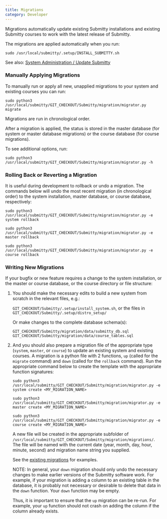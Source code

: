 ```yaml
---
title: Migrations
category: Developer
---
```



Migrations automatically update existing Submitty installations and
existing Submitty courses to work with the latest release of Submitty.

The migrations are applied automatically when you run:

```
sudo /usr/local/submitty/.setup/INSTALL_SUBMITTY.sh
```

See also: [System Administration / Update Submitty](../sysadmin/update)


### Manually Applying Migrations

To manually run or apply all new, unapplied migrations to your system
and existing courses you can run:

```
sudo python3 /usr/local/submitty/GIT_CHECKOUT/Submitty/migration/migrator.py migrate
```

Migrations are run in chronological order.

After a migration is applied, the status is stored in the master
database (for system or master database migrations) or the course
database (for course migrations).

To see additional options, run:

```
sudo python3 /usr/local/submitty/GIT_CHECKOUT/Submitty/migration/migrator.py -h
```


### Rolling Back or Reverting a Migration

It is useful during development to rollback or undo a migration.
The commands below will undo the most recent migration (in
chronological order) to the system installation, master database, or
course database, respectively:

```
sudo python3 /usr/local/submitty/GIT_CHECKOUT/Submitty/migration/migrator.py -e system rollback
```

```
sudo python3 /usr/local/submitty/GIT_CHECKOUT/Submitty/migration/migrator.py -e master rollback
```

```
sudo python3 /usr/local/submitty/GIT_CHECKOUT/Submitty/migration/migrator.py -e course rollback
```


### Writing New Migrations

If your bugfix or new feature requires a change to the system
installation, or the master or course database, or the course
directory or file structure:


1.  You should make the necessary edits to build a new system from
    scratch in the relevant files, e.g.:

    `GIT_CHECKOUT/Submitty/.setup/install_system.sh`, or the files in
    `GIT_CHECKOUT/Submitty/.setup/distro_setup/`

    Or make changes to the complete database schema(s):

    `GIT_CHECKOUT/Submitty/migration/data/submitty_db.sql`
    `GIT_CHECKOUT/Submitty/migration/data/course_tables.sql` 


2.  And you should also prepare a migration file of the appropriate
    type (`system`, `master`, or `course`) to update an existing system and
    existing courses.  A migration is a python file with 2 functions,
    `up` (called for the `migrate` command) and `down` (called for the
    `rollback` command).  Run the appropriate command below to create
    the template with the appropriate function signatures:

    ```
    sudo python3 /usr/local/submitty/GIT_CHECKOUT/Submitty/migration/migrator.py -e system create <MY_MIGRATION_NAME>
    ```

    ```
    sudo python3 /usr/local/submitty/GIT_CHECKOUT/Submitty/migration/migrator.py -e master create <MY_MIGRATION_NAME>
    ```

    ```
    sudo python3 /usr/local/submitty/GIT_CHECKOUT/Submitty/migration/migrator.py -e course create <MY_MIGRATION_NAME>
    ```

    A new file will be created in the
    appropriate subfolder of
    `/usr/local/submitty/GIT_CHECKOUT/Submitty/migration/migrations/`.
    The file will be named with the current date (year, month, day,
    hour, minute, second) and migration name string you supplied.

    See the [existing migrations](https://github.com/Submitty/Submitty/tree/master/migration/migrations) for examples.

    NOTE:  In general, your `down` migration should only undo the necessary
    changes to make earlier versions of the Submitty software work.
    For example, if your migration is adding a column to an existing table in the
    database, it is probably not necessary or desirable to delete that
    data in the `down` function.  Your `down` function may be empty.

    Thus, it is important to ensure that the `up` migration can be
    re-run.  For example, your `up` function should not crash on adding the
    column if the column already exists.

